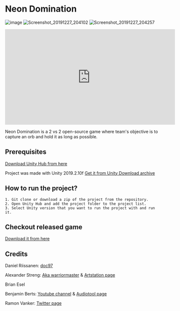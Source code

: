 # Neon Domination

![image](https://user-images.githubusercontent.com/33091666/71528557-0b484c80-28e9-11ea-8f69-f418ae1dfe52.png)
![Screenshot_20191227_204102](https://user-images.githubusercontent.com/33091666/71528589-3df24500-28e9-11ea-9e49-b7fbdb66965f.png)
![Screenshot_20191227_204257](https://user-images.githubusercontent.com/33091666/71528649-814cb380-28e9-11ea-8ba2-2d83244a6837.png)


<iframe width="560" height="315" src="https://www.youtube.com/embed/Sgw0XNiGW9o" frameborder="0" allow="accelerometer; autoplay; encrypted-media; gyroscope; picture-in-picture" allowfullscreen></iframe>

Neon Domination is a 2 vs 2 open-source game where team's objective is to capture an orb and hold it as long as possible.

## Prerequisites

[Download Unity Hub from here](https://unity3d.com/get-unity/download)

Project was made with Unity 2019.2.10f [Get it from Unity Download archive](https://unity3d.com/get-unity/download/archive) 
## How to run the project?

```
1. Git clone or download a zip of the project from the repository.
2. Open Unity Hub and add the project folder to the project list.
3. Select Unity version that you want to run the project with and run it.
```
## Checkout released game 
[Download it from here](https://github.com/doc97/Neon-Domination/releases)

## Credits 

Daniel Riissanen: [doc97](https://github.com/doc97)

Alexander Streng: [Aka warriormaster](https://github.com/warriormaster12) & [Artstation page](https://www.artstation.com/alexstreng)

Brian Esel 

Benjamin Berts: [Youtube channel](https://www.youtube.com/channel/UC2MXS3471odDHXzZkl63pLw) & [Audiotool page](https://www.audiotool.com/user/dj-z3ph1)

Ramon Vanker: [Twitter page](https://twitter.com/BroSkemp?s=20)
